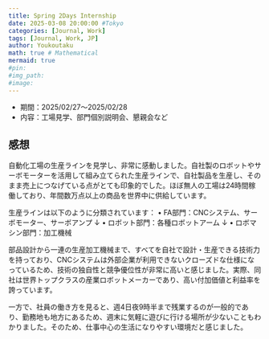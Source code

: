```yaml
---
title: Spring 2Days Internship
date: 2025-03-08 20:00:00 #Tokyo
categories: [Journal, Work]
tags: [Journal, Work, JP]
author: Youkoutaku
math: true # Mathematical
mermaid: true
#pin:
#img_path:
#image:
---
```


- 期間：2025/02/27〜2025/02/28
- 内容：工場見学、部門個別説明会、懇親会など

## 感想
自動化工場の生産ラインを見学し、非常に感動しました。自社製のロボットやサーボモーターを活用して組み立てられた生産ラインで、自社製品を生産し、そのまま売上につなげている点がとても印象的でした。ほぼ無人の工場は24時間稼働しており、年間数万点以上の商品を世界中に供給しています。

生産ラインは以下のように分類されています：
•	FA部門：CNCシステム、サーボモーター、サーボアンプ
↓
•	ロボット部門：各種ロボットアーム
↓
•	ロボマシン部門：加工機械

部品設計から一連の生産加工機械まで、すべてを自社で設計・生産できる技術力を持っており、CNCシステムは外部企業が利用できないクローズドな仕様になっているため、技術の独自性と競争優位性が非常に高いと感じました。実際、同社は世界トップクラスの産業ロボットメーカーであり、高い付加価値と利益率を誇っています。

一方で、社員の働き方を見ると、週4日夜9時半まで残業するのが一般的であり、勤務地も地方にあるため、週末に気軽に遊びに行ける場所が少ないこともわかりました。そのため、仕事中心の生活になりやすい環境だと感じました。

